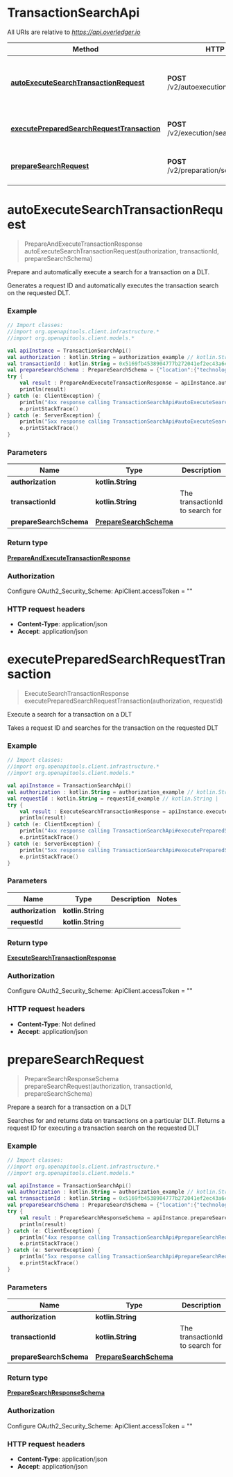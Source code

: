 # TransactionSearchApi

All URIs are relative to *https://api.overledger.io*

Method | HTTP request | Description
------------- | ------------- | -------------
[**autoExecuteSearchTransactionRequest**](TransactionSearchApi.md#autoExecuteSearchTransactionRequest) | **POST** /v2/autoexecution/search/transaction | Prepare and automatically execute a search for a transaction on a DLT.
[**executePreparedSearchRequestTransaction**](TransactionSearchApi.md#executePreparedSearchRequestTransaction) | **POST** /v2/execution/search/transaction | Execute a search for a transaction on a DLT
[**prepareSearchRequest**](TransactionSearchApi.md#prepareSearchRequest) | **POST** /v2/preparation/search/transaction | Prepare a search for a transaction on a DLT


<a name="autoExecuteSearchTransactionRequest"></a>
# **autoExecuteSearchTransactionRequest**
> PrepareAndExecuteTransactionResponse autoExecuteSearchTransactionRequest(authorization, transactionId, prepareSearchSchema)

Prepare and automatically execute a search for a transaction on a DLT.

Generates a request ID and automatically executes the transaction search on the requested DLT.

### Example
```kotlin
// Import classes:
//import org.openapitools.client.infrastructure.*
//import org.openapitools.client.models.*

val apiInstance = TransactionSearchApi()
val authorization : kotlin.String = authorization_example // kotlin.String | 
val transactionId : kotlin.String = 0x5169fb4538904777b272041ef2ec43a6cfa69515dffead2809d54d9f53c172ab // kotlin.String | The transactionId to search for
val prepareSearchSchema : PrepareSearchSchema = {"location":{"technology":"Ethereum","network":"Ropsten Testnet"}} // PrepareSearchSchema | 
try {
    val result : PrepareAndExecuteTransactionResponse = apiInstance.autoExecuteSearchTransactionRequest(authorization, transactionId, prepareSearchSchema)
    println(result)
} catch (e: ClientException) {
    println("4xx response calling TransactionSearchApi#autoExecuteSearchTransactionRequest")
    e.printStackTrace()
} catch (e: ServerException) {
    println("5xx response calling TransactionSearchApi#autoExecuteSearchTransactionRequest")
    e.printStackTrace()
}
```

### Parameters

Name | Type | Description  | Notes
------------- | ------------- | ------------- | -------------
 **authorization** | **kotlin.String**|  |
 **transactionId** | **kotlin.String**| The transactionId to search for |
 **prepareSearchSchema** | [**PrepareSearchSchema**](PrepareSearchSchema.md)|  |

### Return type

[**PrepareAndExecuteTransactionResponse**](PrepareAndExecuteTransactionResponse.md)

### Authorization


Configure OAuth2_Security_Scheme:
    ApiClient.accessToken = ""

### HTTP request headers

 - **Content-Type**: application/json
 - **Accept**: application/json

<a name="executePreparedSearchRequestTransaction"></a>
# **executePreparedSearchRequestTransaction**
> ExecuteSearchTransactionResponse executePreparedSearchRequestTransaction(authorization, requestId)

Execute a search for a transaction on a DLT

Takes a request ID and searches for the transaction on the requested DLT

### Example
```kotlin
// Import classes:
//import org.openapitools.client.infrastructure.*
//import org.openapitools.client.models.*

val apiInstance = TransactionSearchApi()
val authorization : kotlin.String = authorization_example // kotlin.String | 
val requestId : kotlin.String = requestId_example // kotlin.String | 
try {
    val result : ExecuteSearchTransactionResponse = apiInstance.executePreparedSearchRequestTransaction(authorization, requestId)
    println(result)
} catch (e: ClientException) {
    println("4xx response calling TransactionSearchApi#executePreparedSearchRequestTransaction")
    e.printStackTrace()
} catch (e: ServerException) {
    println("5xx response calling TransactionSearchApi#executePreparedSearchRequestTransaction")
    e.printStackTrace()
}
```

### Parameters

Name | Type | Description  | Notes
------------- | ------------- | ------------- | -------------
 **authorization** | **kotlin.String**|  |
 **requestId** | **kotlin.String**|  |

### Return type

[**ExecuteSearchTransactionResponse**](ExecuteSearchTransactionResponse.md)

### Authorization


Configure OAuth2_Security_Scheme:
    ApiClient.accessToken = ""

### HTTP request headers

 - **Content-Type**: Not defined
 - **Accept**: application/json

<a name="prepareSearchRequest"></a>
# **prepareSearchRequest**
> PrepareSearchResponseSchema prepareSearchRequest(authorization, transactionId, prepareSearchSchema)

Prepare a search for a transaction on a DLT

Searches for and returns data on transactions on a particular DLT. Returns a request ID for executing a transaction search on the requested DLT

### Example
```kotlin
// Import classes:
//import org.openapitools.client.infrastructure.*
//import org.openapitools.client.models.*

val apiInstance = TransactionSearchApi()
val authorization : kotlin.String = authorization_example // kotlin.String | 
val transactionId : kotlin.String = 0x5169fb4538904777b272041ef2ec43a6cfa69515dffead2809d54d9f53c172ab // kotlin.String | The transactionId to search for
val prepareSearchSchema : PrepareSearchSchema = {"location":{"technology":"Ethereum","network":"Ropsten Testnet"}} // PrepareSearchSchema | 
try {
    val result : PrepareSearchResponseSchema = apiInstance.prepareSearchRequest(authorization, transactionId, prepareSearchSchema)
    println(result)
} catch (e: ClientException) {
    println("4xx response calling TransactionSearchApi#prepareSearchRequest")
    e.printStackTrace()
} catch (e: ServerException) {
    println("5xx response calling TransactionSearchApi#prepareSearchRequest")
    e.printStackTrace()
}
```

### Parameters

Name | Type | Description  | Notes
------------- | ------------- | ------------- | -------------
 **authorization** | **kotlin.String**|  |
 **transactionId** | **kotlin.String**| The transactionId to search for |
 **prepareSearchSchema** | [**PrepareSearchSchema**](PrepareSearchSchema.md)|  |

### Return type

[**PrepareSearchResponseSchema**](PrepareSearchResponseSchema.md)

### Authorization


Configure OAuth2_Security_Scheme:
    ApiClient.accessToken = ""

### HTTP request headers

 - **Content-Type**: application/json
 - **Accept**: application/json

